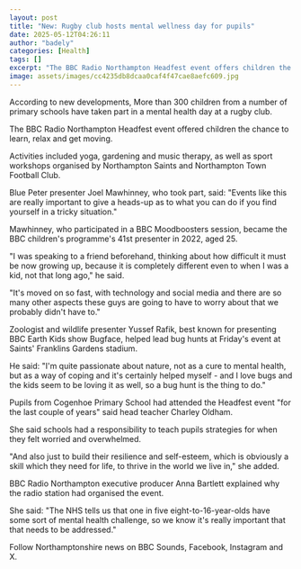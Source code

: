 ```yaml
---
layout: post
title: "New: Rugby club hosts mental wellness day for pupils"
date: 2025-05-12T04:26:11
author: "badely"
categories: [Health]
tags: []
excerpt: "The BBC Radio Northampton Headfest event offers children the chance to learn, relax and get moving."
image: assets/images/cc4235db8dcaa0caf4f47cae8aefc609.jpg
---
```


According to new developments, More than 300 children from a number of primary schools have taken part in a mental health day at a rugby club.

The BBC Radio Northampton Headfest event offered children the chance to learn, relax and get moving.

Activities included yoga, gardening and music therapy, as well as sport workshops organised by Northampton Saints and Northampton Town Football Club.

Blue Peter presenter Joel Mawhinney, who took part, said: "Events like this are really important to give a heads-up as to what you can do if you find yourself in a tricky situation."

Mawhinney, who participated in a BBC Moodboosters session, became the BBC children's programme's 41st presenter in 2022, aged 25.

"I was speaking to a friend beforehand, thinking about how difficult it must be now growing up, because it is completely different even to when I was a kid, not that long ago," he said. 

"It's moved on so fast, with technology and social media and there are so many other aspects these guys are going to have to worry about that we probably didn't have to."

Zoologist and wildlife presenter Yussef Rafik, best known for presenting BBC Earth Kids show Bugface, helped lead bug hunts at Friday's event at Saints' Franklins Gardens stadium.

He said: "I'm quite passionate about nature, not as a cure to mental health, but as a way of coping and it's certainly helped myself - and I love bugs and the kids seem to be loving it as well, so a bug hunt is the thing to do."

Pupils from Cogenhoe Primary School had attended the Headfest event "for the last couple of years" said head teacher Charley Oldham.

She said schools had a responsibility to teach pupils strategies for when they felt worried and overwhelmed.

"And also just to build their resilience and self-esteem, which is obviously a skill which they need for life, to thrive in the world we live in," she added.

BBC Radio Northampton executive producer Anna Bartlett explained why the radio station had organised the event.

She said: "The NHS tells us that one in five eight-to-16-year-olds have some sort of mental health challenge, so we know it's really important that that needs to be addressed."

Follow Northamptonshire news on BBC Sounds, Facebook, Instagram and X.


